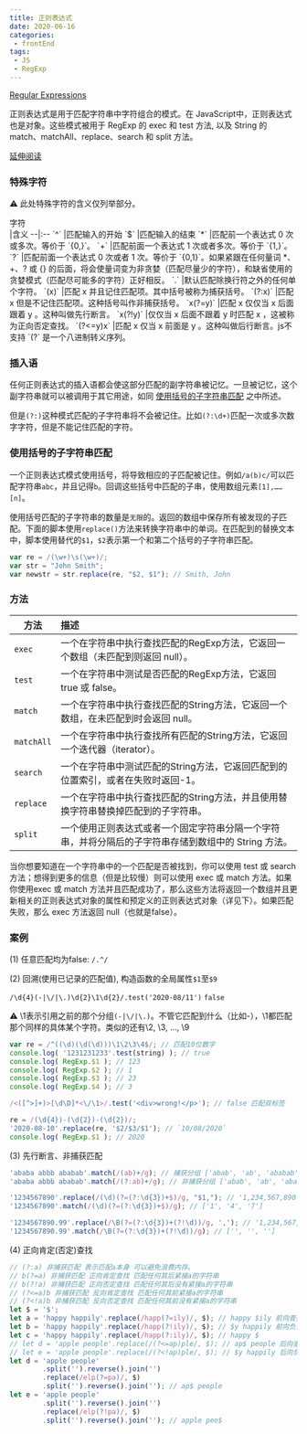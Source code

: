 ```yaml
---
title: 正则表达式
date: 2020-06-16
categories:
 - frontEnd
tags:
 - JS
 - RegExp
---
```


<!-- more -->



  [Regular Expressions](https://developer.mozilla.org/zh-CN/docs/Web/JavaScript/Guide/Regular_Expressions)

  正则表达式是用于匹配字符串中字符组合的模式。在 JavaScript中，正则表达式也是对象。这些模式被用于 RegExp 的 exec 和 test 方法, 以及 String 的 match、matchAll、replace、search 和 split 方法。

  [延伸阅读](https://juejin.im/post/5965943ff265da6c30653879)

### 特殊字符

  ⚠️ 此处特殊字符的含义仅列举部分。

  <div style="width:100px">字符</div>       |含义
  --|:--
  `^`       |匹配输入的开始
  `$`       |匹配输入的结束
  `*`       |匹配前一个表达式 0 次或多次。等价于 `{0,}`。
  `+`       |匹配前面一个表达式 1 次或者多次。等价于 `{1,}`。
  `?`       |匹配前面一个表达式 0 次或者 1 次。等价于 `{0,1}`。如果紧跟在任何量词 *、 +、? 或 {} 的后面，将会使量词变为非贪婪（匹配尽量少的字符），和缺省使用的贪婪模式（匹配尽可能多的字符）正好相反。
  `.`       |默认匹配除换行符之外的任何单个字符。
  `(x)`     |匹配 x 并且记住匹配项。其中括号被称为捕获括号。
  `(?:x)`   |匹配 x 但是不记住匹配项。这种括号叫作非捕获括号。
  `x(?=y)`  |匹配 x 仅仅当 x 后面跟着 y 。这种叫做先行断言。
  `x(?!y)`  |仅仅当 x 后面不跟着 y 时匹配 x ，这被称为正向否定查找。
  `(?<=y)x` |匹配 x 仅当 x 前面是 y 。这种叫做后行断言。js不支持
  `(?<!y)x` |仅仅当 x 前面不是 y 时匹配 x ，这被称为反向否定查找。js不支持
  `x|y`     |匹配 x 或者 y。
  `{n,}`    |n是一个正整数，匹配前一个字符至少出现了n次。
  `[xyz]`   |一个字符集合。
  `\b`      |匹配一个词的边界。
  `\B`      |匹配一个非单词边界。
  `\d`      |匹配一个数字。
  `\D`      |匹配一个非数字字符。等价于`[^0-9]`。
  `\w`      |匹配一个单字字符（字母、数字或者下划线）。等价于 `[A-Za-z0-9_]`。
  `\W`      |匹配一个非单字字符。等价于 `[^A-Za-z0-9_]`。
  `\0`      |匹配 NULL（U+0000）字符， 不要在这后面跟其它小数，因为 `\0<digits>` 是一个八进制转义序列。

### 插入语

  任何正则表达式的插入语都会使这部分匹配的副字符串被记忆。一旦被记忆，这个副字符串就可以被调用于其它用途，如同 [使用括号的子字符串匹配](#使用括号的子字符串匹配) 之中所述。

  但是`(?:)`这种模式匹配的子字符串将不会被记住。比如`(?:\d+)`匹配一次或多次数字字符，但是不能记住匹配的字符。

### 使用括号的子字符串匹配

  一个正则表达式模式使用括号，将导致相应的子匹配被记住。例如`/a(b)c/`可以匹配字符串`abc`，并且记得`b`。回调这些括号中匹配的子串，使用数组元素`[1],……[n]`。

  使用括号匹配的子字符串的数量是`无限`的。返回的数组中保存所有被发现的子匹配。下面的脚本使用`replace()`方法来转换字符串中的单词。在匹配到的替换文本中，脚本使用替代的`$1`，`$2`表示第一个和第二个括号的子字符串匹配。

  ```js
  var re = /(\w+)\s(\w+)/;
  var str = "John Smith";
  var newstr = str.replace(re, "$2, $1"); // Smith, John
  ```

### 方法

  方法|描述
  --|:--
  `exec`|一个在字符串中执行查找匹配的RegExp方法，它返回一个数组（未匹配到则返回 null）。
  `test`|一个在字符串中测试是否匹配的RegExp方法，它返回 true 或 false。
  `match`|一个在字符串中执行查找匹配的String方法，它返回一个数组，在未匹配到时会返回 null。
  `matchAll`|一个在字符串中执行查找所有匹配的String方法，它返回一个迭代器（iterator）。
  `search`|一个在字符串中测试匹配的String方法，它返回匹配到的位置索引，或者在失败时返回-1。
  `replace`|一个在字符串中执行查找匹配的String方法，并且使用替换字符串替换掉匹配到的子字符串。
  `split`|一个使用正则表达式或者一个固定字符串分隔一个字符串，并将分隔后的子字符串存储到数组中的 String 方法。

  当你想要知道在一个字符串中的一个匹配是否被找到，你可以使用 test 或 search 方法；想得到更多的信息（但是比较慢）则可以使用 exec 或 match 方法。如果你使用exec 或 match 方法并且匹配成功了，那么这些方法将返回一个数组并且更新相关的正则表达式对象的属性和预定义的正则表达式对象（详见下）。如果匹配失败，那么 exec 方法返回 null（也就是false）。
    
### 案例

  (1) 任意匹配均为false: `/.^/`

  (2) 回溯(使用已记录的匹配值), 构造函数的全局属性`$1`至`$9`
  
  `/\d{4}(-|\/|\.)\d{2}\1\d{2}/.test('2020-08/11')`  `false`

  ⚠️ \1表示引用之前的那个分组`(-|\/|\.)`。不管它匹配到什么（比如-），\1都匹配那个同样的具体某个字符。类似的还有\2, \3, ..., \9

  ```js
  var re = /^((\d)(\d(\d)))\1\2\3\4$/; // 匹配10位数字
  console.log( '1231231233'.test(string) ); // true
  console.log( RegExp.$1 ); // 123
  console.log( RegExp.$2 ); // 1
  console.log( RegExp.$3 ); // 23
  console.log( RegExp.$4 ); // 3

  /<([^>]+)>[\d\D]*<\/\1>/.test('<div>wrong!</p>'); // false 匹配双标签

  re = /(\d{4})-(\d{2})-(\d{2})/;
  '2020-08-10'.replace(re, '$2/$3/$1'); // `10/08/2020`
  console.log( RegExp.$1 ); // 2020
  ```

  (3) 先行断言、非捕获匹配
  
  ```js
  'ababa abbb ababab'.match(/(ab)+/g); // 捕获分组 ['abab', 'ab', 'ababab']
  'ababa abbb ababab'.match(/(?:ab)+/g); // 非捕获分组 ['abab', 'ab', 'ababab']

  '1234567890'.replace(/(\d)(?=(?:\d{3})+$)/g, "$1,"); // '1,234,567,890'
  '1234567890'.match(/(\d)(?=(?:\d{3})+$)/g); // ['1', '4', '7']

  '1234567890.99'.replace(/\B(?=(?:\d{3})+(?!\d))/g, ','); // '1,234,567,890.99'
  '1234567890.99'.match(/\B(?=(?:\d{3})+(?!\d))/g); // ['', '', '']
  ```

  (4) 正向肯定(否定)查找

  ```js
  // (?:a) 非捕获匹配 表示匹配a本身 可以避免浪费内存。
  // b(?=a) 非捕获匹配 正向肯定查找 匹配任何其后紧接a的字符串
  // b(?!a) 非捕获匹配 正向否定查找 匹配任何其后没有紧接a的字符串
  // (?<=a)b 非捕获匹配 反向肯定查找 匹配任何其前紧接a的字符串
  // (?<!a)b 非捕获匹配 反向否定查找 匹配任何其前没有紧接a的字符串
  let $ = '$';
  let a = 'happy happily'.replace(/happ(?=ily)/, $); // happy $ily 前向查找
  let b = 'happy happily'.replace(/happ(?!ily)/, $); // $y happily 前向负查找
  let c = 'happy happily'.replace(/happ(?:ily)/, $); // happy $
  // let d = 'apple people'.replace(/(?<=ap)ple/, $); // ap$ people 后向查找 javascript不支持
  // let e = 'apple people'.replace(/(?<!ap)ple/, $); // $y happily 后向负查找 javascript不支持
  let d = 'apple people'
          .split('').reverse().join('')
          .replace(/elp(?=pa)/, $)
          .split('').reverse().join(''); // ap$ people
  let e = 'apple people'
          .split('').reverse().join('')
          .replace(/elp(?!pa)/, $)
          .split('').reverse().join(''); // apple peo$
  ```
